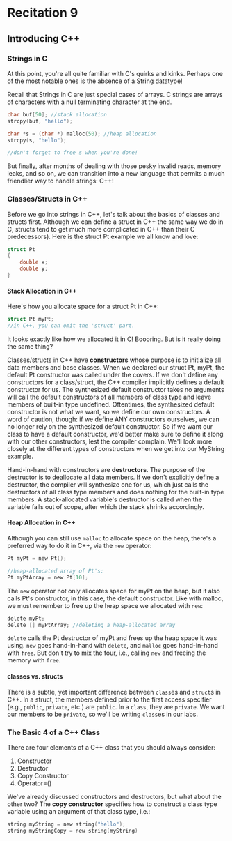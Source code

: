 # Recitation 9 #

## Introducing C++ ##

### Strings in C ###

At this point, you're all quite familiar with C's quirks and kinks. Perhaps one of the most notable ones is the absence of a String datatype!

Recall that Strings in C are just special cases of arrays. C strings are arrays of characters with a null terminating character at the end. 

```c
char buf[50]; //stack allocation
strcpy(buf, "hello");

char *s = (char *) malloc(50); //heap allocation
strcpy(s, "hello");

//don't forget to free s when you're done!
```
But finally, after months of dealing with those pesky invalid reads, memory leaks, and so on, we can transition into a new language that permits a much friendlier way to handle strings: C++!

### Classes/Structs in C++ ###
Before we go into strings in C++, let's talk about the basics of classes and structs first. Although we can define a struct in C++ the same way we do in C, structs tend to get much more complicated in C++ than their C predecessors). Here is the struct Pt example we all know and love:

```c
struct Pt 
{
	double x;
	double y;
}
```

#### Stack Allocation in C++ ####
Here's how you allocate space for a struct Pt in C++:

```c
struct Pt myPt;
//in C++, you can omit the 'struct' part. 
```
It looks exactly like how we allocated it in C! Boooring. But is it really doing the same thing?

Classes/structs in C++ have **constructors** whose purpose is to initialize all data members and base classes. When we declared our struct Pt, myPt, the default Pt constructor was called under the covers. If we don't define any constructors for a class/struct, the C++ compiler implicitly defines a default constructor for us. The synthesized default constructor takes no arguments will call the default constructors of all members of class type and leave members of built-in type undefined. Oftentimes, the synthesized default constructor is not what we want, so we define our own constructors. A word of caution, though: if we define ANY constructors ourselves, we can no longer rely on the synthesized default constructor. So if we want our class to have a default constructor, we'd better make sure to define it along with our other constructors, lest the compiler complain. We'll look more closely at the different types of constructors when we get into our MyString example. 

Hand-in-hand with constructors are **destructors**. The purpose of the destructor is to deallocate all data members. If we don't explicitly define a destructor, the compiler will synthesize one for us, which just calls the destructors of all class type members and does nothing for the built-in type members. A stack-allocated variable's destructor is called when the variable falls out of scope, after which the stack shrinks accordingly. 

#### Heap Allocation in C++ ####

Although you can still use `malloc` to allocate space on the heap, there's a preferred way to do it in C++, via the `new` operator:

```c
Pt myPt = new Pt();

//heap-allocated array of Pt's:
Pt myPtArray = new Pt[10];
```
The `new` operator not only allocates space for myPt on the heap, but it also calls Pt's constructor, in this case, the default constructor. Like with malloc, we must remember to free up the heap space we allocated with `new`:

```c
delete myPt;
delete [] myPtArray; //deleting a heap-allocated array
```
`delete` calls the Pt destructor of myPt and frees up the heap space it was using. `new` goes hand-in-hand with `delete`, and `malloc` goes hand-in-hand with `free`. But don't try to mix the four, i.e., calling `new` and freeing the memory with `free`. 

#### classes vs. structs ####

There is a subtle, yet important difference between `class`es and `struct`s in C++. In a struct, the members defined prior to the first access specifier (e.g., `public`, `private`, etc.) are `public`. In a `class`, they are `private`. We want our members to be `private`, so we'll be writing `class`es in our labs. 

### The Basic 4 of a C++ Class ###

There are four elements of a C++ class that you should always consider:

1. Constructor
2. Destructor
3. Copy Constructor
4. Operator=()

We've already discussed constructors and destructors, but what about the other two? The **copy constructor** specifies how to construct a class type variable using an argument of that class type, i.e.: 

```c
string myString = new string("hello");
string myStringCopy = new string(myString)
```

